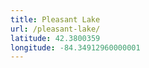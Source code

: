 ```yaml
---
title: Pleasant Lake
url: /pleasant-lake/
latitude: 42.3800359
longitude: -84.34912960000001
---
```

